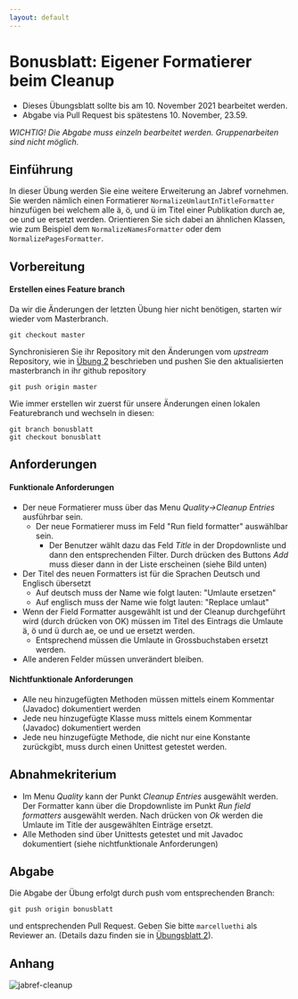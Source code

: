```yaml
---
layout: default
---
```

# Bonusblatt: Eigener Formatierer beim Cleanup


* Dieses Übungsblatt sollte bis am 10. November 2021 bearbeitet werden.
* Abgabe via Pull Request bis spätestens 10. November, 23.59.

*WICHTIG! Die Abgabe muss einzeln bearbeitet werden. Gruppenarbeiten sind nicht möglich.*

## Einführung


In dieser Übung werden Sie eine weitere Erweiterung an Jabref vornehmen. Sie werden nämlich einen Formatierer ```NormalizeUmlautInTitleFormatter``` hinzufügen bei welchem alle ä, ö, und ü im Titel einer Publikation durch  ae, oe und ue ersetzt werden.
Orientieren Sie sich dabei an ähnlichen Klassen, wie zum Beispiel dem ```NormalizeNamesFormatter``` oder dem ```NormalizePagesFormatter```.


## Vorbereitung

####  Erstellen eines Feature branch

Da wir die Änderungen der letzten Übung hier nicht benötigen, starten wir wieder vom Masterbranch.
```
git checkout master
```

Synchronisieren Sie ihr Repository mit den Änderungen vom *upstream* Repository, wie in [Übung 2](../../week2/exercises/practical-exercises) beschrieben  und pushen Sie den aktualisierten masterbranch in ihr github repository
```
git push origin master
```

Wie immer erstellen wir zuerst für unsere Änderungen einen lokalen Featurebranch und wechseln in diesen:

```
git branch bonusblatt
git checkout bonusblatt
```


## Anforderungen

#### Funktionale Anforderungen
* Der neue Formatierer muss über das Menu *Quality->Cleanup Entries* ausführbar sein.
    * Der neue Formatierer muss im Feld "Run field formatter" auswählbar sein.
        * Der Benutzer wählt dazu das Feld *Title* in der Dropdownliste und dann den entsprechenden Filter. Durch drücken des Buttons *Add* muss dieser dann in der Liste erscheinen (siehe Bild unten)
* Der Titel des neuen Formatters ist für die Sprachen Deutsch und Englisch übersetzt
    * Auf deutsch muss der Name wie folgt lauten: "Umlaute ersetzen"
    * Auf englisch muss der Name wie folgt lauten: "Replace umlaut"
* Wenn der Field Formatter ausgewählt ist und der Cleanup durchgeführt wird (durch drücken von OK) müssen im Titel des Eintrags die Umlaute ä, ö und ü durch ae, oe und ue ersetzt werden.
    * Entsprechend müssen die Umlaute in Grossbuchstaben ersetzt werden.
* Alle anderen Felder müssen unverändert bleiben.

#### Nichtfunktionale Anforderungen

* Alle neu hinzugefügten Methoden müssen mittels einem Kommentar (Javadoc) dokumentiert werden
* Jede neu hinzugefügte Klasse muss mittels einem Kommentar (Javadoc) dokumentiert werden
* Jede neu hinzugefügte Methode, die nicht nur eine Konstante zurückgibt, muss durch einen Unittest getestet werden.


## Abnahmekriterium

* Im Menu *Quality* kann der Punkt *Cleanup Entries* ausgewählt werden. Der Formatter kann über die Dropdownliste im Punkt *Run field formatters* ausgewählt werden. Nach drücken von *Ok*
werden die Umlaute im Title der ausgewählten Einträge ersetzt.
* Alle Methoden sind über Unittests getestet und mit Javadoc dokumentiert (siehe nichtfunktionale Anforderungen)

## Abgabe
Die Abgabe der Übung erfolgt durch push vom entsprechenden Branch:
```
git push origin bonusblatt
```
und entsprechenden Pull Request. Geben Sie bitte ```marcelluethi``` als Reviewer an.
(Details dazu finden sie in [&Uuml;bungsblatt 2](https://unibas-marcelluethi.github.io/software-engineering/week2/exercises/practical-exercises.html)).

## Anhang
![jabref-cleanup](images/jabref-cleanup.png)
